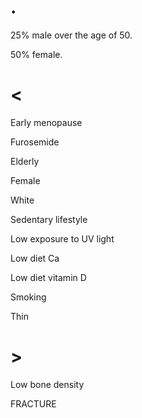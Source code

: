 # .

25% male over the age of 50.

50% female.

# <

Early menopause

Furosemide

Elderly

Female

White

Sedentary lifestyle

Low exposure to UV light

Low diet Ca

Low diet vitamin D

Smoking

Thin

# >

Low bone density

FRACTURE
